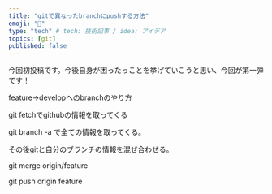 ```yaml
---
title: "gitで異なったbranchにpushする方法"
emoji: "💬"
type: "tech" # tech: 技術記事 / idea: アイデア
topics: [git]
published: false
---
```

今回初投稿です。今後自身が困ったっことを挙げていこうと思い、今回が第一弾です！

feature→developへのbranchのやり方

git fetchでgithubの情報を取ってくる

git branch -a で全ての情報を取ってくる。

その後gitと自分のブランチの情報を混ぜ合わせる。

git merge origin/feature

git push origin feature
